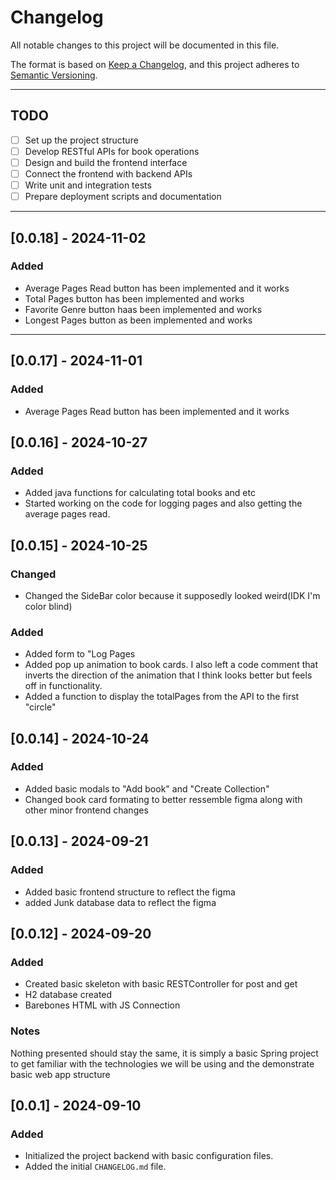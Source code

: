 # Changelog

All notable changes to this project will be documented in this file.

The format is based on [Keep a Changelog](https://keepachangelog.com/en/1.0.0/), and this project adheres to [Semantic Versioning](https://semver.org/spec/v2.0.0.html).

---

## TODO

- [ ] Set up the project structure
- [ ] Develop RESTful APIs for book operations
- [ ] Design and build the frontend interface
- [ ] Connect the frontend with backend APIs
- [ ] Write unit and integration tests
- [ ] Prepare deployment scripts and documentation
---
## [0.0.18] - 2024-11-02

### Added
- Average Pages Read button has been implemented and it works
- Total Pages button has been implemented and works
- Favorite Genre button haas been implemented and works
- Longest Pages button as been implemented and works
---
## [0.0.17] - 2024-11-01

### Added
- Average Pages Read button has been implemented and it works

## [0.0.16] - 2024-10-27

### Added
- Added java functions for calculating total books and etc
- Started working on the code for logging pages and also getting the average pages read.

## [0.0.15] - 2024-10-25

### Changed
- Changed the SideBar color because it supposedly looked weird(IDK I'm color blind)

### Added
- Added form to "Log Pages
- Added pop up animation to book cards. I also left a code comment that inverts the direction of the animation that I think looks better but feels off in functionality.
- Added a function to display the totalPages from the API to the first "circle"

## [0.0.14] - 2024-10-24

### Added

- Added basic modals to "Add book" and "Create Collection"
- Changed book card formating to better ressemble figma along with other minor frontend changes
## [0.0.13] - 2024-09-21

### Added

- Added basic frontend structure to reflect the figma
- added Junk database data to reflect the figma

## [0.0.12] - 2024-09-20

### Added

- Created basic skeleton with basic RESTController for post and get
- H2 database created
- Barebones HTML with JS Connection

### Notes
Nothing presented should stay the same, it is simply
a basic Spring project to get familiar with the technologies
we will be using and the demonstrate basic web app structure

## [0.0.1] - 2024-09-10

### Added

- Initialized the project backend with basic configuration files.
- Added the initial `CHANGELOG.md` file.



